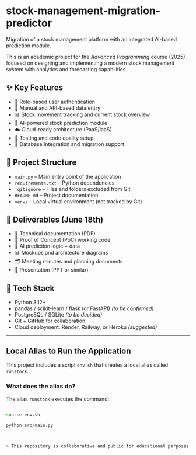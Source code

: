# stock-management-migration-predictor

Migration of a stock management platform with an integrated AI-based prediction module.

This is an academic project for the *Advanced Programming* course (2025), focused on designing and implementing a modern stock management system with analytics and forecasting capabilities.

## ✨ Key Features

- 🔐 Role-based user authentication
- 📝 Manual and API-based data entry
- 📊 Stock movement tracking and current stock overview
- 🤖 AI-powered stock prediction module
- ☁️ Cloud-ready architecture (PaaS/IaaS)
- 🧪 Testing and code quality setup
- 🧮 Database integration and migration support

## 📁 Project Structure

- `main.py` – Main entry point of the application
- `requirements.txt` – Python dependencies
- `.gitignore` – Files and folders excluded from Git
- `README.md` – Project documentation
- `venv/` – Local virtual environment (not tracked by Git)

## 📅 Deliverables (June 18th)

- 📄 Technical documentation (PDF)
- 🧪 Proof of Concept (PoC) working code
- 🧠 AI prediction logic + data
- 📊 Mockups and architecture diagrams
- 🗂️ Meeting minutes and planning documents
- 🎥 Presentation (PPT or similar)

## 🔧 Tech Stack

- Python 3.12+
- pandas / scikit-learn / flask (or FastAPI) *(to be confirmed)*
- PostgreSQL / SQLite *(to be decided)*
- Git + GitHub for collaboration
- Cloud deployment: Render, Railway, or Heroku *(suggested)*

---

## Local Alias to Run the Application

This project includes a script `env.sh` that creates a local alias called `runstock`.

### What does the alias do?

The alias `runstock` executes the command:

```bash

source env.sh

python src/main.py



> This repository is collaborative and public for educational purposes. Only invited members can push code.




